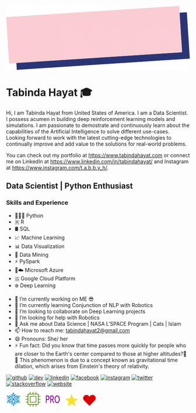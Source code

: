 ![](https://github.com/coder-brunette/coder-brunette/blob/main/gif2.gif)

# Tabinda Hayat 🎓

Hi, I am Tabinda Hayat from United States of America. I am a Data Scientist. I possess acumen in building deep reinforcement learning models and simulations. I am passionate to demostrate and continuously learn about the capabilities of the Artificial Intelligence to solve different use-cases. Looking forward to work with the latest cutting-edge technologies to continually improve and add value to the solutions for real-world problems. 

You can check out my portfolio at https://www.tabindahayat.com or connect me on LinkedIn at https://www.linkedin.com/in/tabindahayat/ and Instagram at https://www.instagram.com/t.a.b.b.y_h/.

## Data Scientist | Python Enthusiast

### Skills and Experience
* 👩🏻‍💻 Python 
* 🇷 R 
* 🛢 SQL 
* 📈 Machine Learning
* 📊 Data Visualization
* 📑 Data Mining
* ⚡ PySpark
* 🔎☁️ Microsoft Azure 
* 🇬 Google Cloud Platform
* ❄️ Deep Learning

- 🔭 I’m currently working on ME 😎 
- 🌱 I’m currently learning Conjunction of NLP with Robotics 
- 👯 I’m looking to collaborate on Deep Learning projects 
- 🤔 I’m looking for help with Robotics 
- 💬 Ask me about Data Science | NASA L'SPACE Program | Cats | Islam 
- 📫 How to reach me: tabindahayat2@gmail.com 
- 😄 Pronouns: She/ her 
- ⚡ Fun fact: Did you know that time passes more quickly for people who are closer to the Earth's center compared to those at higher altitudes?🤔🫣 This phenomenon is due to a concept known as gravitational time dilation, which arises from Einstein's theory of relativity. 


[<img src='https://cdn.jsdelivr.net/npm/simple-icons@3.0.1/icons/github.svg' alt='github' height='40'>](https://github.com/https://github.com/coder-brunette)  [<img src='https://cdn.jsdelivr.net/npm/simple-icons@3.0.1/icons/dev-dot-to.svg' alt='dev' height='40'>](https://dev.to/https://github.com/coder-brunette)  [<img src='https://cdn.jsdelivr.net/npm/simple-icons@3.0.1/icons/linkedin.svg' alt='linkedin' height='40'>](https://www.linkedin.com/in/https://www.linkedin.com/in/tabindahayat//)  [<img src='https://cdn.jsdelivr.net/npm/simple-icons@3.0.1/icons/facebook.svg' alt='facebook' height='40'>](https://www.facebook.com/https://www.facebook.com/tabinda.hayat.54)  [<img src='https://cdn.jsdelivr.net/npm/simple-icons@3.0.1/icons/instagram.svg' alt='instagram' height='40'>](https://www.instagram.com/https://www.instagram.com/t.a.b.b.y_h//)  [<img src='https://cdn.jsdelivr.net/npm/simple-icons@3.0.1/icons/twitter.svg' alt='twitter' height='40'>](https://twitter.com/https://twitter.com/tabindahayat2)  [<img src='https://cdn.jsdelivr.net/npm/simple-icons@3.0.1/icons/stackoverflow.svg' alt='stackoverflow' height='40'>](https://stackoverflow.com/users/https://stackoverflow.com/users/9404884/user9404884)  [<img src='https://cdn.jsdelivr.net/npm/simple-icons@3.0.1/icons/icloud.svg' alt='website' height='40'>](https://www.tabindahayat.com)  

<a href='https://archiveprogram.github.com/'><img src='https://raw.githubusercontent.com/acervenky/animated-github-badges/master/assets/acbadge.gif' width='40' height='40'></a> <a href='https://docs.github.com/en/developers'><img src='https://raw.githubusercontent.com/acervenky/animated-github-badges/master/assets/devbadge.gif' width='40' height='40'></a> <a href='https://github.com/pricing'><img src='https://raw.githubusercontent.com/acervenky/animated-github-badges/master/assets/pro.gif' width='40' height='40'></a> <a href='https://stars.github.com/'><img src='https://raw.githubusercontent.com/acervenky/animated-github-badges/master/assets/starbadge.gif' width='35' height='35'></a> <a href='https://docs.github.com/en/github/supporting-the-open-source-community-with-github-sponsors'><img src='https://raw.githubusercontent.com/acervenky/animated-github-badges/master/assets/sponsorbadge.gif' width='35' height='35'></a> 


